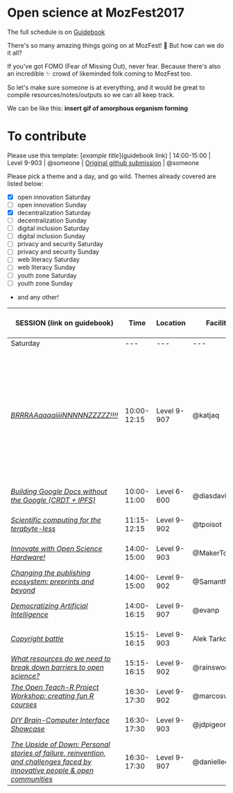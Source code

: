 # Open science at MozFest2017

The full schedule is on [Guidebook](https://guidebook.com/guide/114124/)

There's so many amazing things going on at MozFest! :tada: But how can we do it all?

If you've got FOMO (Fear of Missing Out), never fear. Because there's also an incredible :sparkles: crowd of likeminded folk coming to MozFest too.

So let's make sure someone is at everything, and it would be great to compile resources/notes/outputs so we can all keep track.

We can be like this:
**insert gif of amorphous organism forming**

# To contribute

Please use this template:
[*example title*](guidebook link) | 14:00-15:00 | Level 9-903 | @someone | [Original github submission](https://github.com/MozillaFoundation/mozfest-program-2017/issues/XXX) | @someone

Please pick a theme and a day, and go wild. Themes already covered are listed below:
  - [x] open innovation Saturday
  - [ ] open innovation Sunday
  - [x] decentralization Saturday
  - [ ] decentralization Sunday
  - [ ] digital inclusion Saturday
  - [ ] digital inclusion Sunday
  - [ ] privacy and security Saturday
  - [ ] privacy and security Sunday
  - [ ] web literacy Saturday
  - [ ] web literacy Sunday
  - [ ] youth zone Saturday
  - [ ] youth zone Sunday
  * and any other!


SESSION (link on guidebook) | Time | Location | Facilitators | Resources | Who's going to this?
--- | --- | --- | --- | --- | ---
Saturday | --- | --- | --- | --- | ---
[*BRRRAAaaaaiiiiNNNNNZZZZZ!!!!*](https://guidebook.com/guide/114124/event/16741291/) | 10:00-12:15 | Level 9-907 | @katjaq | [Original github submission](https://github.com/MozillaFoundation/mozfest-program-2017/issues/722) "Here is a little demo video that we made and [here]( http://brainbox.pasteur.fr/project/abide1) is our tool live with an example human brain from a big open data set." "| ---
[*Building Google Docs without the Google (CRDT + IPFS)*](https://guidebook.com/guide/114124/event/16741296/) | 10:00-11:00 | Level 6-600 | @diasdavid | [Original github submission](https://github.com/MozillaFoundation/mozfest-program-2017/issues/130) | @someone
[*Scientific computing for the terabyte-less*](https://guidebook.com/guide/114124/event/16741507/) | 11:15-12:15 | Level 9-902 | @tpoisot | [Original github submission](https://github.com/MozillaFoundation/mozfest-program-2017/issues/180) | @npscience
[*Innovate with Open Science Hardware!*](https://guidebook.com/guide/114124/event/16741419/) | 14:00-15:00 | Level 9-903 | @MakerTobey | [Original github submission](https://github.com/MozillaFoundation/mozfest-program-2017/issues/309) | ---
[*Changing the publishing ecosystem: preprints and beyond*](https://guidebook.com/guide/114124/event/16741300/) | 14:00-15:00 | Level 9-902 | @SamanthaHindle | [Original github submission](https://github.com/MozillaFoundation/mozfest-program-2017/issues/757) | @npscience
[*Democratizing Artificial Intelligence*](https://guidebook.com/guide/114124/event/16741341/) | 14:00-16:15 | Level 9-907 | @evanp | [Original github submission](https://github.com/MozillaFoundation/mozfest-program-2017/issues/295) | ---
[*Copyright battle*](https://guidebook.com/guide/114124/event/16741505/) | 15:15-16:15 | Level 9-903 | Alek Tarkowski | [Original github submission](https://github.com/MozillaFoundation/mozfest-program-2017/issues/599) | ---
[*What resources do we need to break down barriers to open science?*](https://guidebook.com/guide/114124/event/16741309/) | 15:15-16:15 | Level 9-902 | @rainsworth | [Original github submission](https://github.com/MozillaFoundation/mozfest-program-2017/issues/582) | @npscience
[*The Open Teach-R Project Workshop: creating fun R courses*](https://guidebook.com/guide/114124/event/16741544/) | 16:30-17:30 | Level 9-902 | @marcosvcvital | [Original github submission](https://github.com/MozillaFoundation/mozfest-program-2017/issues/595)
[*DIY Brain-Computer Interface Showcase*](https://guidebook.com/guide/114124/event/16741272/) | 16:30-17:30 | Level 9-903 | @jdpigeon | [Original github submission](https://github.com/MozillaFoundation/mozfest-program-2017/issues/264) | ---
[*The Upside of Down: Personal stories of failure, reinvention, and challenges faced by innovative people & open communities*](https://guidebook.com/guide/114124/event/16741547/) | 16:30-17:30 | Level 9-907 | @daniellecrobinson | [Original github submission](https://github.com/MozillaFoundation/mozfest-program-2017/issues/202) | @npscience
